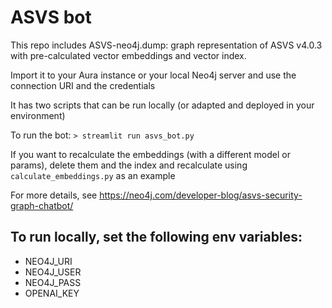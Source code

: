 # ASVS bot

This repo includes ASVS-neo4j.dump: graph representation of ASVS v4.0.3 with pre-calculated vector embeddings and vector index.

Import it to your Aura instance or your local Neo4j server and use the connection URI and the credentials

It has two scripts that can be run locally (or adapted and deployed in your environment)

To run the bot:
`> streamlit run asvs_bot.py`

If you want to recalculate the embeddings (with a different model or params), delete them and the index and recalculate using
`calculate_embeddings.py` as an example

For more details, see https://neo4j.com/developer-blog/asvs-security-graph-chatbot/


## To run locally, set the following env variables:
- NEO4J_URI
- NEO4J_USER
- NEO4J_PASS
- OPENAI_KEY
